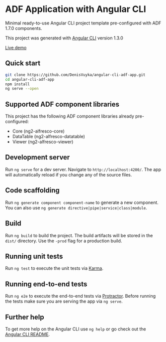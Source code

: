 # ADF Application with Angular CLI

Minimal ready-to-use Angular CLI project template pre-configured with ADF 1.7.0 components.

This project was generated with [Angular CLI](https://github.com/angular/angular-cli) version 1.3.0

[Live demo](https://denisvuyka.github.io/angular-cli-adf-app/)

## Quick start

```sh
git clone https://github.com/DenisVuyka/angular-cli-adf-app.git
cd angular-cli-adf-app
npm install
ng serve --open
```

## Supported ADF component libraries

This project has the following ADF component libraries already pre-configured:

- Core (ng2-alfresco-core)
- DataTable (ng2-alfresco-datatable)
- Viewer (ng2-alfresco-viewer)

## Development server

Run `ng serve` for a dev server. Navigate to `http://localhost:4200/`. The app will automatically reload if you change any of the source files.

## Code scaffolding

Run `ng generate component component-name` to generate a new component. You can also use `ng generate directive|pipe|service|class|module`.

## Build

Run `ng build` to build the project. The build artifacts will be stored in the `dist/` directory. Use the `-prod` flag for a production build.

## Running unit tests

Run `ng test` to execute the unit tests via [Karma](https://karma-runner.github.io).

## Running end-to-end tests

Run `ng e2e` to execute the end-to-end tests via [Protractor](http://www.protractortest.org/).
Before running the tests make sure you are serving the app via `ng serve`.

## Further help

To get more help on the Angular CLI use `ng help` or go check out the [Angular CLI README](https://github.com/angular/angular-cli/blob/master/README.md).
